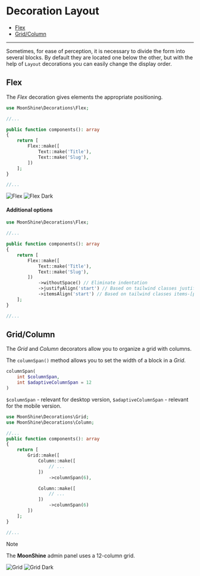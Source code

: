 # Decoration Layout

- [Flex](#flex)
- [Grid/Column](#grid-column)

---

Sometimes, for ease of perception, it is necessary to divide the form into several blocks. By default they are located one below the other, but with the help of `Layout` decorations you can easily change the display order.

<a name="flex"></a>  
## Flex

The *Flex* decoration gives elements the appropriate positioning.

```php
use MoonShine\Decorations\Flex;

//...

public function components(): array
{
    return [
        Flex::make([
            Text::make('Title'),
            Text::make('Slug'),
        ])
    ];
}

//...
```

![Flex](https://raw.githubusercontent.com/moonshine-software/doc/2.x/resources/screenshots/flex.png)
![Flex Dark](https://raw.githubusercontent.com/moonshine-software/doc/2.x/resources/screenshots/flex_dark.png)

#### Additional options

```php
use MoonShine\Decorations\Flex;

//...

public function components(): array
{
    return [
        Flex::make([
            Text::make('Title'),
            Text::make('Slug'),
        ])
            ->withoutSpace() // Eliminate indentation
            ->justifyAlign('start') // Based on tailwind classes justify-[param]
            ->itemsAlign('start') // Based on tailwind classes items-[param]
    ];
}

//...
```

<a name="grid-column"></a>  
## Grid/Column

The *Grid* and *Column* decorators allow you to organize a grid with columns.

The `columnSpan()` method allows you to set the width of a block in a *Grid*.

```php
columnSpan(
    int $columnSpan,
    int $adaptiveColumnSpan = 12
)
```

`$columnSpan` - relevant for desktop version,
`$adaptiveColumnSpan` - relevant for the mobile version.

```php
use MoonShine\Decorations\Grid;
use MoonShine\Decorations\Column;

//...
public function components(): array
{
    return [
        Grid::make([
            Column::make([
                // ...
            ])
                ->columnSpan(6),

            Column::make([
                // ...
            ])
                ->columnSpan(6)
        ])
    ];
}

//...
```

> [!NOTE]
> The **MoonShine** admin panel uses a 12-column grid.

![Grid](https://raw.githubusercontent.com/moonshine-software/doc/2.x/resources/screenshots/grid.png)
![Grid Dark](https://raw.githubusercontent.com/moonshine-software/doc/2.x/resources/screenshots/grid_dark.png)
